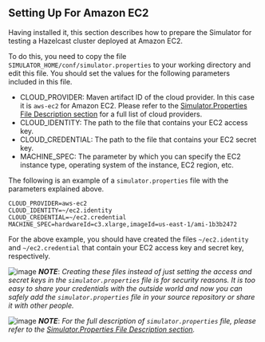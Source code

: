 

## Setting Up For Amazon EC2

Having installed it, this section describes how to prepare the Simulator for testing a Hazelcast cluster deployed at Amazon EC2. 

To do this, you need to copy the file `SIMULATOR_HOME/conf/simulator.properties` to your working directory and edit this file. You should set the values for the following parameters included in this file.

- CLOUD_PROVIDER: Maven artifact ID of the cloud provider. In this case it is `aws-ec2` for Amazon EC2. Please refer to the [Simulator.Properties File Description section](#simulator-properties-file-description) for a full list of cloud providers.
- CLOUD_IDENTITY: The path to the file that contains your EC2 access key. 
- CLOUD_CREDENTIAL: The path to the file that contains your EC2 secret key. 
- MACHINE_SPEC: The parameter by which you can specify the EC2 instance type, operating system of the instance, EC2 region, etc. 

The following is an example of a `simulator.properties` file with the parameters explained above.


```
CLOUD_PROVIDER=aws-ec2
CLOUD_IDENTITY=~/ec2.identity
CLOUD_CREDENTIAL=~/ec2.credential
MACHINE_SPEC=hardwareId=c3.xlarge,imageId=us-east-1/ami-1b3b2472
```

For the above example, you should have created the files `~/ec2.identity` and `~/ec2.credential` that contain your EC2 access key and secret key, respectively. 

![image](images/NoteSmall.jpg) ***NOTE***: *Creating these files instead of just setting the access and secret keys in the `simulator.properties` file is for security reasons. It is too easy to share your credentials with the outside world and now you can safely add the `simulator.properties` file in your source repository or share it with other people.*

![image](images/NoteSmall.jpg) ***NOTE***: *For the full description of `simulator.properties` file, please refer to the [Simulator.Properties File Description section](#simulator-properties-file-description).*


